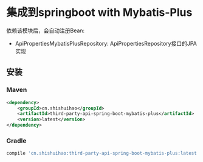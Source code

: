 # 集成到springboot with Mybatis-Plus

依赖该模块后，会自动注册Bean:

-   ApiPropertiesMybatisPlusRepository: ApiPropertiesRepository接口的JPA实现

## 安装

### Maven

```xml
<dependency>
    <groupId>cn.shishuihao</groupId>
    <artifactId>third-party-api-spring-boot-mybatis-plus</artifactId>
    <version>latest</version>
</dependency>
```

### Gradle

``` groovy
compile 'cn.shishuihao:third-party-api-spring-boot-mybatis-plus:latest'
```
